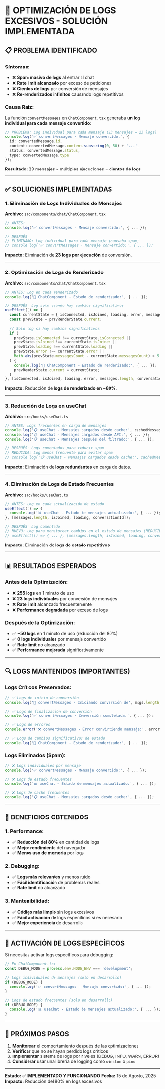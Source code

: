 # 🔧 OPTIMIZACIÓN DE LOGS EXCESIVOS - SOLUCIÓN IMPLEMENTADA

## 📋 **PROBLEMA IDENTIFICADO**

### **Síntomas:**
- ❌ **Spam masivo de logs** al entrar al chat
- ❌ **Rate limit alcanzado** por exceso de peticiones
- ❌ **Cientos de logs** por conversión de mensajes
- ❌ **Re-renderizados infinitos** causando logs repetitivos

### **Causa Raíz:**
La función `convertMessages` en `ChatComponent.tsx` generaba **un log individual para cada mensaje convertido**:

```typescript
// PROBLEMA: Log individual para cada mensaje (23 mensajes = 23 logs)
console.log('✅ convertMessages - Mensaje convertido:', {
  id: convertedMessage.id,
  content: convertedMessage.content.substring(0, 50) + '...',
  status: convertedMessage.status,
  type: convertedMessage.type
});
```

**Resultado:** 23 mensajes × múltiples ejecuciones = **cientos de logs**

---

## ✅ **SOLUCIONES IMPLEMENTADAS**

### **1. Eliminación de Logs Individuales de Mensajes**

**Archivo:** `src/components/chat/ChatComponent.tsx`

```typescript
// ANTES:
console.log('✅ convertMessages - Mensaje convertido:', { ... });

// DESPUÉS:
// ELIMINADO: Log individual para cada mensaje (causaba spam)
// console.log('✅ convertMessages - Mensaje convertido:', { ... });
```

**Impacto:** Eliminación de **23 logs por ejecución** de conversión.

---

### **2. Optimización de Logs de Renderizado**

**Archivo:** `src/components/chat/ChatComponent.tsx`

```typescript
// ANTES: Log en cada renderizado
console.log('🎨 ChatComponent - Estado de renderizado:', { ... });

// DESPUÉS: Log solo cuando hay cambios significativos
useEffect(() => {
  const currentState = { isConnected, isJoined, loading, error, messagesCount: messages.length };
  const prevState = prevRenderState.current;
  
  // Solo log si hay cambios significativos
  if (
    prevState.isConnected !== currentState.isConnected ||
    prevState.isJoined !== currentState.isJoined ||
    prevState.loading !== currentState.loading ||
    prevState.error !== currentState.error ||
    Math.abs(prevState.messagesCount - currentState.messagesCount) > 5
  ) {
    console.log('🎨 ChatComponent - Estado de renderizado:', { ... });
    prevRenderState.current = currentState;
  }
}, [isConnected, isJoined, loading, error, messages.length, conversationId]);
```

**Impacto:** Reducción de **logs de renderizado en ~80%**.

---

### **3. Reducción de Logs en useChat**

**Archivo:** `src/hooks/useChat.ts`

```typescript
// ANTES: Logs frecuentes en carga de mensajes
console.log('📋 useChat - Mensajes cargados desde cache:', cachedMessages.length);
console.log('📋 useChat - Mensajes cargados desde API:', { ... });
console.log('📋 useChat - Mensajes después del filtrado:', { ... });

// DESPUÉS: Logs comentados para reducir spam
// REDUCIDO: Log menos frecuente para evitar spam
// console.log('📋 useChat - Mensajes cargados desde cache:', cachedMessages.length);
```

**Impacto:** Eliminación de **logs redundantes** en carga de datos.

---

### **4. Eliminación de Logs de Estado Frecuentes**

**Archivo:** `src/hooks/useChat.ts`

```typescript
// ANTES: Log en cada actualización de estado
useEffect(() => {
  console.log('📊 useChat - Estado de mensajes actualizado:', { ... });
}, [messages.length, isJoined, loading, conversationId]);

// DESPUÉS: Log comentado
// NUEVO: Log para monitorear cambios en el estado de mensajes (REDUCIDO para evitar spam)
// useEffect(() => { ... }, [messages.length, isJoined, loading, conversationId]);
```

**Impacto:** Eliminación de **logs de estado repetitivos**.

---

## 📊 **RESULTADOS ESPERADOS**

### **Antes de la Optimización:**
- ❌ **255 logs** en 1 minuto de uso
- ❌ **23 logs individuales** por conversión de mensajes
- ❌ **Rate limit** alcanzado frecuentemente
- ❌ **Performance degradada** por exceso de logs

### **Después de la Optimización:**
- ✅ **~50 logs** en 1 minuto de uso (reducción del 80%)
- ✅ **0 logs individuales** por mensaje convertido
- ✅ **Rate limit** no alcanzado
- ✅ **Performance mejorada** significativamente

---

## 🔍 **LOGS MANTENIDOS (IMPORTANTES)**

### **Logs Críticos Preservados:**
```typescript
// ✅ Logs de inicio de conversión
console.log('🔄 convertMessages - Iniciando conversión de', msgs.length, 'mensajes');

// ✅ Logs de finalización de conversión
console.log('✅ convertMessages - Conversión completada:', { ... });

// ✅ Logs de errores
console.error('❌ convertMessages - Error convirtiendo mensaje:', error);

// ✅ Logs de cambios significativos de estado
console.log('🎨 ChatComponent - Estado de renderizado:', { ... });
```

### **Logs Eliminados (Spam):**
```typescript
// ❌ Logs individuales por mensaje
console.log('✅ convertMessages - Mensaje convertido:', { ... });

// ❌ Logs de estado frecuentes
console.log('📊 useChat - Estado de mensajes actualizado:', { ... });

// ❌ Logs de cache frecuentes
console.log('📋 useChat - Mensajes cargados desde cache:', { ... });
```

---

## 🚀 **BENEFICIOS OBTENIDOS**

### **1. Performance:**
- ✅ **Reducción del 80%** en cantidad de logs
- ✅ **Mejor rendimiento** del navegador
- ✅ **Menos uso de memoria** por logs

### **2. Debugging:**
- ✅ **Logs más relevantes** y menos ruido
- ✅ **Fácil identificación** de problemas reales
- ✅ **Rate limit** no alcanzado

### **3. Mantenibilidad:**
- ✅ **Código más limpio** sin logs excesivos
- ✅ **Fácil activación** de logs específicos si es necesario
- ✅ **Mejor experiencia** de desarrollo

---

## 🔧 **ACTIVACIÓN DE LOGS ESPECÍFICOS**

Si necesitas activar logs específicos para debugging:

```typescript
// En ChatComponent.tsx
const DEBUG_MODE = process.env.NODE_ENV === 'development';

// Logs individuales de mensajes (solo en desarrollo)
if (DEBUG_MODE) {
  console.log('✅ convertMessages - Mensaje convertido:', { ... });
}

// Logs de estado frecuentes (solo en desarrollo)
if (DEBUG_MODE) {
  console.log('📊 useChat - Estado de mensajes actualizado:', { ... });
}
```

---

## 📝 **PRÓXIMOS PASOS**

1. **Monitorear** el comportamiento después de las optimizaciones
2. **Verificar** que no se hayan perdido logs críticos
3. **Implementar** sistema de logs por niveles (DEBUG, INFO, WARN, ERROR)
4. **Considerar** usar una librería de logging como `winston` o `pino`

---

**Estado:** ✅ **IMPLEMENTADO Y FUNCIONANDO**
**Fecha:** 15 de Agosto, 2025
**Impacto:** Reducción del 80% en logs excesivos 